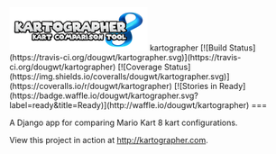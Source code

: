<img src="kartographer/static/logo.png" alt="kartographer" width="245px">
kartographer [![Build Status](https://travis-ci.org/dougwt/kartographer.svg)](https://travis-ci.org/dougwt/kartographer) [![Coverage Status](https://img.shields.io/coveralls/dougwt/kartographer.svg)](https://coveralls.io/r/dougwt/kartographer) [![Stories in Ready](https://badge.waffle.io/dougwt/kartographer.svg?label=ready&title=Ready)](http://waffle.io/dougwt/kartographer)
===

A Django app for comparing Mario Kart 8 kart configurations.

View this project in action at http://kartographer.com.
